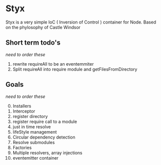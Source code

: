 # Styx

Styx is a very simple IoC ( Inversion of Control ) container for Node. Based on the phylosophy of Castle Windsor

## Short term todo's

*need to order these*

1. rewrite requireAll to be an eventemmiter
2. Split requireAll into require module and getFilesFromDirectory

## Goals

*need to order these*

0.  Installers
1.  Interceptor
2.  register directory
3.  register require call to a module
4.  just in time resolve
5.  lifeStyle management
6.  Circular dependency detection
7.  Resolve submodules
8.  Factories
9.  Multiple resolvers, array injections
10. eventemitter container

